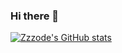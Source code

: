 ### Hi there 👋
[![Zzzode's GitHub stats](https://github-readme-stats.vercel.app/api?username=Zzzode&show_icons=true&count_private=true)](https://github.com/anuraghazra/github-readme-stats)

<!--
**Zzzode/Zzzode** is a ✨ _special_ ✨ repository because its `README.md` (this file) appears on your GitHub profile.

Here are some ideas to get you started:

- 🔭 I’m currently working on ...
- 🌱 I’m currently learning ...
- 👯 I’m looking to collaborate on ...
- 🤔 I’m looking for help with ...
- 💬 Ask me about ...
- 📫 How to reach me: ...
- 😄 Pronouns: ...
- ⚡ Fun fact: ...
-->
